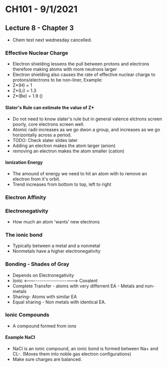# CH101 - 9/1/2021
## Lecture 8 - Chapter 3
- Chem test next wednesday cancelled.
### Effective Nuclear Charge
- Electron shielding lessens the pull between protons and electrons therefore making atoms with more neutrons larger 
- Electron shielding also causes the rate of effective nuclear charge to protons/electrons to be non-liner, Example: 
- Z*(H) = 1
- Z*(Li) = 1.3
- Z*(Be) = 1.9 ()
#### Slater's Rule can estimate the value of Z*
- Do not need to know slater's rule but in general valence elctrons screen poorly, core electrons screen well.
- Atomic radii increases as we go dwon a group, and increases as we go horizontally across a period.
- TODO: Check slater slides later
- Adding an electron makes the atom larger (anion)
- removing an electron makes the atom smaller (cation)

#### Ionization Energy
- The amound of energy we need to hit an atom with to remove an electron from it's orbit.
- Trend increases from bottom to top, left to right
### Electron Affinity

### Electronegativity
- How much an atom 'wants' new electrons

### The ionic bond
- Typically between a metal and a nonmetal
- Nonmetals have a higher electronegativity
### Bonding - Shades of Gray
- Depends on Electronegativity
- Ionic <---------------------> Covalent
- Complete Transfer - atoms with very differrent EA - Metals and non-metals
- Sharing-  Atoms with similar EA
- Equal sharing - Non metals with identical EA.
### Ionic Compounds
- A compound formed from ions
#### Example NaCl
- NaCl is an ionic compound, an ionic bond is formed between Na+ and CL-. (Moves them into noble gas electron configurations)
- Make sure charges are balanced.


